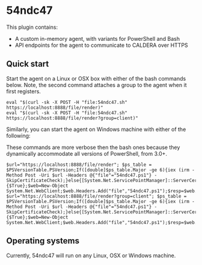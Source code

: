 # 54ndc47

This plugin contains:
* A custom in-memory agent, with variants for PowerShell and Bash
* API endpoints for the agent to communicate to CALDERA over HTTPS

## Quick start

Start the agent on a Linux or OSX box with either of the bash commands below. Note, the second 
command attaches a group to the agent when it first registers.

```
eval "$(curl -sk -X POST -H "file:54ndc47.sh" https://localhost:8888/file/render)"
eval "$(curl -sk -X POST -H "file:54ndc47.sh" https://localhost:8888/file/render?group=client)"
```

Similarly, you can start the agent on Windows machine with either of the following:

These commands are more verbose then the bash ones because they dynamically accommodate all versions of 
PowerShell, from 3.0+. 

```
$url="https://localhost:8888/file/render"; $ps_table = $PSVersionTable.PSVersion;If([double]$ps_table.Major -ge 6){iex (irm -Method Post -Uri $url -Headers @{"file"="54ndc47.ps1"} -SkipCertificateCheck);}else{[System.Net.ServicePointManager]::ServerCertificateValidationCallback={$True};$web=New-Object System.Net.WebClient;$web.Headers.Add("file","54ndc47.ps1");$resp=$web.UploadString("$url",'');iex($resp);}
$url="https://localhost:8888/file/render?group=client"; $ps_table = $PSVersionTable.PSVersion;If([double]$ps_table.Major -ge 6){iex (irm -Method Post -Uri $url -Headers @{"file"="54ndc47.ps1"} -SkipCertificateCheck);}else{[System.Net.ServicePointManager]::ServerCertificateValidationCallback={$True};$web=New-Object System.Net.WebClient;$web.Headers.Add("file","54ndc47.ps1");$resp=$web.UploadString("$url",'');iex($resp);}
```

## Operating systems

Currently, 54ndc47 will run on any Linux, OSX or Windows machine.
